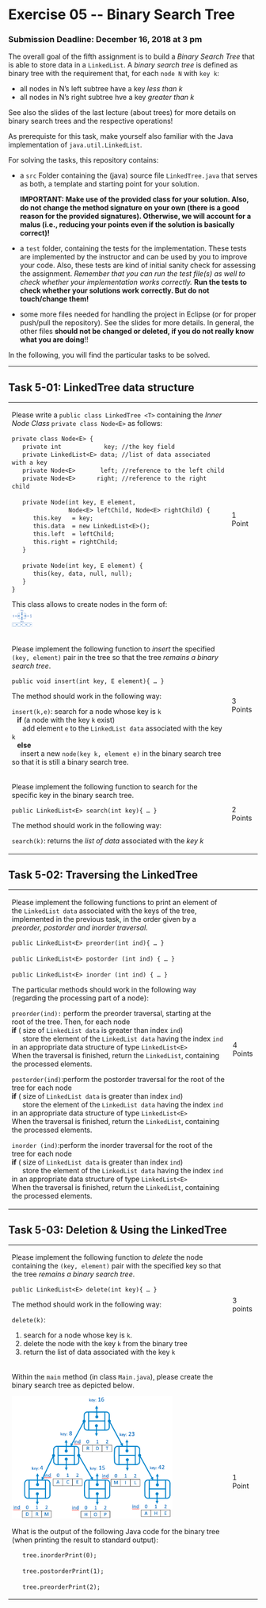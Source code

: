 # Exercise 05 -- Binary Search Tree
### Submission Deadline: December 16, 2018 at 3 pm

The overall goal of the fifth assignment is to build a *Binary Search Tree* that is able to store data in a `LinkedList`.
A *binary search tree* is defined as binary tree with the requirement that, for each `node N` with `key k`:
* all nodes in N’s left subtree have a key *less than k*
* all nodes in N’s right subtree hve a key *greater than k*   

See also the slides of the last lecture (about trees) for more details on binary search trees and the respective operations!

As prerequiste for this task, make yourself also familiar with the Java implementation of `java.util.LinkedList`.

For solving the tasks, this repository contains:

* a `src` Folder containing the (java) source file `LinkedTree.java` that serves as both, a template and starting point for your solution.
	
	**IMPORTANT: Make use of the provided class for your solution. Also, do not change the method signature on your own (there is a good reason for the provided signatures). Otherwise, we will account for a malus (i.e., reducing your points even if the solution is basically correct)!**
* a `test` folder, containing the tests for the implementation. These tests are implemented by the instructor and can be used by you to improve your code. Also, these tests are kind of initial sanity check for assessing the assignment.
*Remember that you can run the test file(s) as well to check whether your implementation works correctly.* 
**Run the tests to check whether your solutions work correctly. But do not touch/change them!**
* some more files needed for handling the project in Eclipse (or for proper push/pull the repository). See the slides for more details. In general, the other files **should not be changed or deleted, if you do not really know what you are doing**!!

In the following, you will find the particular tasks to be solved.

---


## Task 5-01: LinkedTree data structure

<table border="0">
  <tr>
   <td>
   
Please write a `public class LinkedTree <T>` containing the *Inner Node Class* `private class Node<E>` as follows:
```
private class Node<E> {
   private int            key; //the key field
   private LinkedList<E> data; //list of data associated with a key          
   private Node<E>       left; //reference to the left child
   private Node<E>      right; //reference to the right child
   
   private Node(int key, E element, 
                Node<E> leftChild, Node<E> rightChild) {
      this.key   = key;
      this.data  = new LinkedList<E>();
      this.left  = leftChild; 
      this.right = rightChild; 
   }

   private Node(int key, E element) {
      this(key, data, null, null);
   }
}

``` 
This class allows to create nodes in the form of:		 
<img src="./pics/node.jpg" width="10%"/>

</td>

<td>1 Point</td>
  </tr>
<tr>
  <td>

Please implement the following function to *insert* the specified `(key, element)` pair in the tree so that the tree *remains a binary search tree*.
```
public void insert(int key, E element){ … }
```
The method should work in the following way:

`insert(k,e)`: search for a node whose key is `k`  
&ensp; **if** (a node with the key `k` exist)  
&ensp; &ensp; add element `e` to the `LinkedList data` associated with the key `k`  
&ensp; **else**  
&ensp;&ensp; insert a new `node(key k, element e)` in the binary search tree so that it is still a binary search tree.


</td>
  <td>3 Points</td>
</tr>
<tr>
  <td>
  
  Please implement the following function to search for the specific key in the binary search tree.
  
  ```
  public LinkedList<E> search(int key){ … }
  ```
  The method should work in the following way:
  
  `search(k)`:  returns the *list of data* associated with the *key k* 
  
  </td>
  <td>2 Points</td>
</tr>
</table>

## Task 5-02: Traversing the LinkedTree

<table border="0">
</tr>
<tr>
  <td>

 Please implement the following functions to print an element of the `LinkedList data` associated with the keys of the tree, implemented in the previous task, in the order given by a *preorder, postorder and inorder traversal*.

```
public LinkedList<E> preorder(int ind){ … }

public LinkedList<E> postorder (int ind) { … }

public LinkedList<E> inorder (int ind) { … }
```
The particular methods should work in the following way (regarding the processing part of a node):

`preorder(ind):` perform the preorder traversal, starting at the root of the tree. Then, for each node                                      
**if** ( size of `LinkedList data` is greater than index `ind`)  
&ensp; &ensp; store the element of the `LinkedList data` having the index `ind` in an appropriate data structure of type `LinkedList<E>`    
When the traversal is finished, return the `LinkedList`, containing the processed elements.

`postorder(ind)`:perform the postorder traversal for the root of the tree for each node                                      
**if** ( size of `LinkedList data` is greater than index `ind`)             
&ensp; &ensp; store the element of the `LinkedList data` having the index `ind` in an appropriate data structure of type `LinkedList<E>`    
When the traversal is finished, return the `LinkedList`, containing the processed elements.

`inorder (ind)`:perform the inorder traversal for the root of the tree for each node                                      
**if** ( size of `LinkedList data` is greater than index `ind`)             
&ensp; &ensp; store the element of the `LinkedList data` having the index `ind` in an appropriate data structure of type `LinkedList<E>`    
When the traversal is finished, return the `LinkedList`, containing the processed elements.

</td>
  <td>4 Points</td>
</tr>
</table>

## Task 5-03: Deletion & Using the LinkedTree

<table border="0">
</tr>
<tr>
  <td>

Please implement the following function to *delete* the node containing the `(key, element)` pair with the specified key so that the tree *remains a binary search tree*.
```
public LinkedList<E> delete(int key){ … }
```
The method should work in the following way: 

`delete(k)`:  
1. search for a node whose key is `k`.
1. delete the node with the key `k` from the binary tree 
1. return the list of data associated with the key `k`         

  </td>
  <td>3 points</td>
</tr>
<tr>
  <td>

Within the `main` method (in class `Main.java`), please create the binary search tree as depicted below. 

<img src="./pics/tree.jpg" width="75%" text-align="center"/>

What is the output of the following Java code for the binary tree (when printing the result to standard output):
```
   tree.inorderPrint(0);
   
   tree.postorderPrint(1);
   
   tree.preorderPrint(2);

```
</td>
  <td>1 Point</td>
</tr>
</table>
